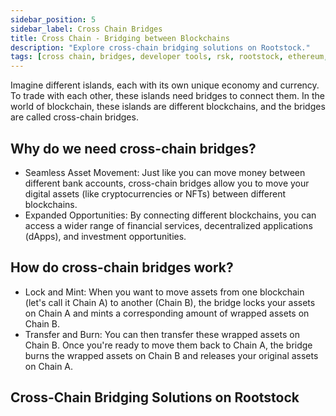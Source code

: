 ```yaml
---
sidebar_position: 5
sidebar_label: Cross Chain Bridges
title: Cross Chain - Bridging between Blockchains
description: "Explore cross-chain bridging solutions on Rootstock." 
tags: [cross chain, bridges, developer tools, rsk, rootstock, ethereum, dApps, smart contracts]
---
```


Imagine different islands, each with its own unique economy and currency. To trade with each other, these islands need bridges to connect them. In the world of blockchain, these islands are different blockchains, and the bridges are called cross-chain bridges.

## Why do we need cross-chain bridges?

* Seamless Asset Movement: Just like you can move money between different bank accounts, cross-chain bridges allow you to move your digital assets (like cryptocurrencies or NFTs) between different blockchains.
* Expanded Opportunities: By connecting different blockchains, you can access a wider range of financial services, decentralized applications (dApps), and investment opportunities.

## How do cross-chain bridges work?

* Lock and Mint: When you want to move assets from one blockchain (let's call it Chain A) to another (Chain B), the bridge locks your assets on Chain A and mints a corresponding amount of wrapped assets on Chain B.
* Transfer and Burn: You can then transfer these wrapped assets on Chain B. Once you're ready to move them back to Chain A, the bridge burns the wrapped assets on Chain B and releases your original assets on Chain A.

## Cross-Chain Bridging Solutions on Rootstock

<CardsGrid>
  <CardsGridItem
    title="Token Bridge"
    subtitle="cross-chain"
    color="green"
    description="Token Bridge dApp allow for easy movement your ERC-20 tokens (tokens on the Ethereum network) between Ethereum and Rootstock using the user-friendly Tokenbridge dApp."
    linkHref="/resources/guides/tokenbridge/"
    linkTitle="Start Bridging"
  />
   <CardsGridItem
    title="PowPeg App"
    subtitle="cross-chain"
    color="green"
    description="Convert BTC to RBTC and vice versa. It is secured by the PowPeg protocol, which is a unique protocol that secures the locked bitcoins with the same Bitcoin hashrate that establishes consensus."
    linkHref="https://powpeg.rootstock.io/"
    linkTitle="Start Bridging"
  />
  <CardsGridItem
    title="Router Protocol"
    subtitle="cross-chain"
    color="green"
    description="Router Protocol enables communication and interaction between different networks (Layer 1) regardless of their underlying technology."
    linkHref="/dev-tools/cross-chain-bridges/router-protocol/"
    linkTitle="Start Bridging"
  />
  <CardsGridItem
    title="Wormhole"
    subtitle="cross-chain"
    color="green"
    description="Wormhole provides developers with all the resources and tools they need to create dApps that leverage the power of multiple blockchains, including Rootstock."
    linkHref="https://wormhole.com/docs/build/start-building/supported-networks/evm/#rootstock"
    linkTitle="Start Bridging"
  />
  <CardsGridItem
    title="Hyperlane Bridge"
    subtitle="cross-chain"
    color="green"
    description="Build dApps that seamlessly communicates between Rootstock to other EVM-compatible chains."
    linkHref="/resources/tutorials/hyperlane-bridge/"
    linkTitle="Start Bridging"
  />
  <CardsGridItem
    title="Layerzero"
    subtitle="cross-chain"
    color="green"
    description="LayerZero, a cross-chain messaging protocol enables the seamless movement of Bitcoin-backed assets from Rootstock to other blockchains, allowing developers to build omnichain applications (OApps) that interact across multiple chains as if they were one."
    linkHref="/developers/use-cases/defi/rootstock-layerzero/"
    linkTitle="Start Bridging"
  />
</CardsGrid>